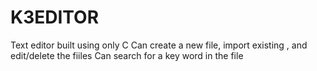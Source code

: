 # K3EDITOR
Text editor built  using only  C
Can create a new file, import existing , and edit/delete the fiiles
Can search for a key word in the file
